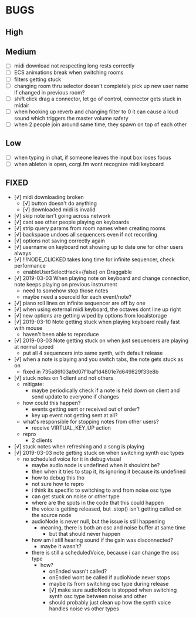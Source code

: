 BUGS
====

## High

## Medium
- [ ] midi download not respecting long rests correctly
- [ ] ECS animations break when switching rooms
- [ ] filters getting stuck
- [ ] changing room thru selector doesn't completely pick up new user name if changed in previous room?
- [ ] shift click drag a connector, let go of control, connector gets stuck in midair
- [ ] when hooking up reverb and changing filter to 0 it can cause a loud sound which triggers the master volume safety
- [ ] when 2 people join around same time, they spawn on top of each other

## Low
- [ ] when typing in chat, if someone leaves the input box loses focus
- [ ] when ableton is open, corgi.fm wont recognize midi keyboard

## FIXED
- [√] midi downloading broken
	- [√] button doesn't do anything
	- [√] downloaded midi is invalid
- [√] skip note isn't going across network
- [√] cant see other people playing on keyboards
- [√] strip query params from room names when creating rooms
- [√] backspace undoes all sequencers even if not recording
- [√] options not saving correctly again
- [√] username on keyboard not showing up to date one for other users always
- [√] !!!NODE_CLICKED takes long time for infinite sequencer, check performance
	- enableUserSelectHack={false} on Draggable
- [√] 2019-03-03 When playing note on keyboard and change connection, note keeps playing on previous instrument
	- need to somehow stop those notes
	- maybe need a sourceId for each event/note?
- [√] piano roll lines on infinite sequencer are off by one
- [√] when using external midi keyboard, the octaves dont line up right
- [√] new options are getting wiped by options from localstorage
- [√] 2019-03-10 Note getting stuck when playing keyboard really fast with mouse
	- haven't been able to reproduce
- [√] 2019-03-03 Note getting stuck on when just sequencers are playing at normal speed
	- put all 4 sequencers into same synth, with default release
- [√] when a note is playing and you switch tabs, the note gets stuck as on
	- fixed in 735a86f03a9d07f1baf1d4801e7d649829f33e8b
- [√] stuck notes on 1 client and not others
	- mitigate:
		- maybe periodically check if a note is held down on client and send update to everyone if changes
	- how could this happen?
		- events getting sent or received out of order?
		- key up event not getting sent at all?
	- what's responsible for stopping notes from other users?
		- receive VIRTUAL_KEY_UP action
	- repro
		- 2 clients
- [√] stuck notes when refreshing and a song is playing
- [√] 2019-03-03 note getting stuck on when switching synth osc types
	- no scheduled voice for it in debug visual
		- maybe audio node is undefined when it shouldnt be?
		- then when it tries to stop it, its ignoring it because its undefined
		- how to debug this tho
		- not sure how to repro
		- i think its specific to switching to and from noise osc type
		- can get stuck on noise or other type
		- where are the spots in the code that this could happen
		- the voice is getting released, but .stop() isn't getting called on the source node
		- audioNode is never null, but the issue is still happening
			- meaning, there is both an osc and noise buffer at same time
				- but that should never happen
		- how am i still hearing sound if the gain was disconnected?
			- maybe it wasn't?
		- there is still a scheduledVoice, because i can change the osc type
			- how?
				- onEnded wasn't called?
				- onEnded wont be called if audioNode never stops
				- maybe its from switching osc type during release
				- [√] make sure audioNode is stopped when switching synth osc type between noise and other
				- should probably just clean up how the synth voice handles noise vs other types
